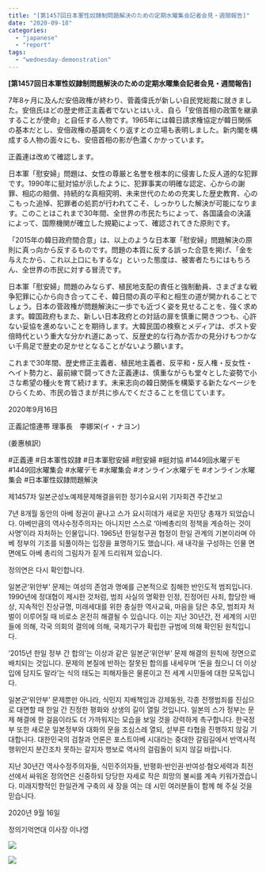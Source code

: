 ```yaml
---
title: "[第1457回日本軍性奴隷制問題解決のための定期水曜集会記者会見・週間報告]"
date: "2020-09-18"
categories: 
  - "japanese"
  - "report"
tags: 
  - "wednesday-demonstration"
---
```


**\[****第****1457****回日本軍性奴隷制問題解決のための定期水曜集****会記者会****見****・****週間報告****\]**

7年8ヶ月に及んだ安倍政権が終わり、菅義偉氏が新しい自民党総裁に就きました。安倍氏ほどの歴史修正主義者でないとはいえ、自ら「安倍首相の政策を継承することが使命」と自任する人物です。1965年には韓日請求権協定が韓日関係の基本だとし、安倍政権の基調をくり返すとの立場も表明しました。新内閣を構成する人物の面々にも、安倍首相の影が色濃くかかっています。

正義連は改めて確認します。

日本軍「慰安婦」問題は、女性の尊厳と名誉を根本的に侵害した反人道的な犯罪です。1990年に挺対協が示したように、犯罪事実の明確な認定、心からの謝罪、相応の賠償、持続的な真相究明、未来世代のための充実した歴史教育、心のこもった追悼、犯罪者の処罰が行われてこそ、しっかりした解決が可能になります。このことはこれまで30年間、全世界の市民たちによって、各国議会の決議によって、国際機関が確立した規範によって、確認されてきた原則です。

「2015年の韓日政府間合意」は、以上のような日本軍「慰安婦」問題解決の原則に真っ向から反するものです。問題の本質に反する誤った合意を掲げ、「金を与えたから、これ以上口にもするな」といった態度は、被害者たちにはもちろん、全世界の市民に対する冒涜です。

日本軍「慰安婦」問題のみならず、植民地支配の責任と強制動員、さまざまな戦争犯罪に心から向き合ってこそ、韓日間の真の平和と相生の道が開かれることでしょう。日本の菅政権が問題解決に一歩でも近づく姿を見せることを、強く求めます。韓国政府もまた、新しい日本政府との対話の扉を慎重に開きつつも、心許ない妥協を進めないことを期待します。大韓民国の検察とメディアは、ポスト安倍時代という重大な分かれ道にあって、反歴史的な行為か否かの見分けもつかない千鳥足で歴史の足かせとなることがないよう願います。

これまで30年間、歴史修正主義者、植民地主義者、反平和・反人権・反女性・ヘイト勢力と、最前線で闘ってきた正義連は、慎重ながらも堂々とした姿勢で小さな希望の種火を育て続けます。未来志向の韓日関係を構築する新たなページをひらくため、市民の皆さまが共に歩んでくださることを信じています。

2020年9月16日

正義記憶連帯 理事長　李娜栄(イ・ナヨン)

(姜惠楨訳)

#正義連 #日本軍性奴隷 #日本軍慰安婦 #慰安婦 #挺対協 #1449回水曜デモ #1449回水曜集会 #水曜デモ #水曜集会 #オンライン水曜デモ #オンライン水曜集会 #日本軍性奴隷問題解決

제1457차 일본군성노예제문제해결을위한 정기수요시위 기자회견 주간보고

7년 8개월 동안의 아베 정권이 끝나고 스가 요시히데가 새로운 자민당 총재가 되었습니다. 아베만큼의 역사수정주의자는 아니지만 스스로 ‘아베총리의 정책을 계승하는 것이 사명’이라 자처하는 인물입니다. 1965년 한일청구권 협정이 한일 관계의 기본이라며 아베 정부의 기조를 되풀이하는 입장을 표명하기도 했습니다. 새 내각을 구성하는 인물 면면에도 아베 총리의 그림자가 짙게 드리워져 있습니다.

정의연은 다시 확인합니다.​

일본군‘위안부’ 문제는 여성의 존엄과 명예를 근본적으로 침해한 반인도적 범죄입니다. 1990년에 정대협이 제시한 것처럼, 범죄 사실의 명확한 인정, 진정어린 사죄, 합당한 배상, 지속적인 진상규명, 미래세대를 위한 충실한 역사교육, 마음을 담은 추모, 범죄자 처벌이 이루어질 때 비로소 온전히 해결될 수 있습니다. 이는 지난 30년간, 전 세계의 시민들에 의해, 각국 의회의 결의에 의해, 국제기구가 확립한 규범에 의해 확인된 원칙입니다.

‘2015년 한일 정부 간 합의’는 이상과 같은 일본군‘위안부’ 문제 해결의 원칙에 정면으로 배치되는 것입니다. 문제의 본질에 반하는 잘못된 합의를 내세우며 ‘돈을 줬으니 더 이상 입에 담지도 말라’는 식의 태도는 피해자들은 물론이고 전 세계 시민들에 대한 모독입니다.

​일본군‘위안부’ 문제뿐만 아니라, 식민지 지배책임과 강제동원, 각종 전쟁범죄를 진심으로 대면할 때 한일 간 진정한 평화와 상생의 길이 열릴 것입니다. 일본의 스가 정부는 문제 해결에 한 걸음이라도 더 가까워지는 모습을 보일 것을 강력하게 촉구합니다. 한국정부 또한 새로운 일본정부와 대화의 문을 조심스레 열되, 섣부른 타협을 진행하지 않길 기대합니다. 대한민국의 검찰과 언론은 포스트아베 시대라는 중대한 갈림길에서 반역사적 행위인지 분간조차 못하는 갈지자 행보로 역사의 걸림돌이 되지 않길 바랍니다.

​지난 30년간 역사수정주의자들, 식민주의자들, 반평화·반인권·반여성·혐오세력과 최전선에서 싸워온 정의연은 신중하되 당당한 자세로 작은 희망의 불씨를 계속 키워가겠습니다. 미래지향적인 한일관계 구축의 새 장을 여는 데 시민 여러분들이 함께 해 주실 것을 믿습니다.

​2020년 9월 16일

정의기억연대 이사장 이나영

![](https://womenandwar.net/kr/wp-content/uploads/2020/09/第1457回日本軍性奴隷制問題解決のための定期水曜集001-1-724x1024.jpg)

![](https://womenandwar.net/kr/wp-content/uploads/2020/09/第1457回日本軍性奴隷制問題解決のための定期水曜集002-1-724x1024.jpg)
